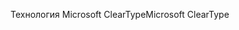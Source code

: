 <span data-ttu-id="8647b-101">Технология Microsoft ClearType</span><span class="sxs-lookup"><span data-stu-id="8647b-101">Microsoft ClearType</span></span>